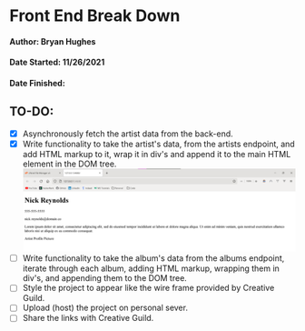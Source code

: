 # Front End Break Down
#### Author: Bryan Hughes
#### Date Started: 11/26/2021
#### Date Finished:

## TO-DO:
- [X] Asynchronously fetch the artist data from the back-end.
- [X] Write functionality to take the artist's data, from the artists endpoint, and add HTML markup to it, wrap it in div's and append it to the main HTML element in the DOM tree.
!["Artists prestyle"](../project-dependancies/screenshots/front-end-artists-raw.png)
- [ ] Write functionality to take the album's data from the albums endpoint, iterate through each album, adding HTML markup, wrapping them in div's, and appending them to the DOM tree.
- [ ] Style the project to appear like the wire frame provided by Creative Guild.
- [ ] Upload (host) the project on personal sever.
- [ ] Share the links with Creative Guild.
